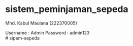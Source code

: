 # sistem_peminjaman_sepeda
<p>Mhd. Kabul Maulana (222370005)</p>
Username : Admin
Password : admin123
</br>
# sipem-sepeda
